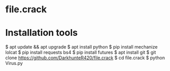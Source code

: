 # file.crack
# Installation tools

$ apt update && apt upgrade
$ apt install python
$ pip install mechanize lolcat
$ pip install requests bs4
$ pip install futures
$ apt install git
$ git clone https://github.com/DarkhunteR420/file.crack
$ cd file.crack
$ python Virus.py
